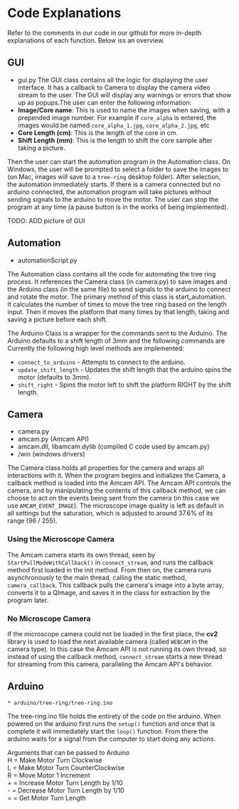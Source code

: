 # Code Explanations
Refer to the comments in our code in our github for more in-depth explanations of each function. Below iss an overview.


## GUI 
* gui.py
The GUI class contains all the logic for displaying the user interface. It has a callback to Camera to display the camera video stream to the user. The GUI will display any warnings or errors that show up as popups.The user can enter the following information:
* **Image/Core name**: This is used to name the images when saving, with a prepended image number. For example if `core_alpha` is entered, the images would be named `core_alpha_1.jpg`, `core_alpha_2.jpg`, etc
* **Core Length (cm)**: This is the length of the core in cm.
* **Shift Length (mm)**: This is the length to shift the core sample after taking a picture.


Then the user can start the automation program  in the Automation class. On Windows, the user will be prompted to select a folder to save the images to (on Mac, images will save to a `tree-ring` desktop folder). After selection, the automation immediately starts. If there is a camera connected but no arduino connected, the automation program will take pictures without sending signals to the arduino to move the motor. The user can stop the program at any time (a pause button is in the works of being implemented).

TODO: ADD picture of GUI

## Automation 
* automationScript.py

The Automation class contains all the code for automating the tree ring process. It references the Camera class (in camera.py) to save images and the Arduino class (in the same file) to send signals to the arduino to connect and rotate the motor. The primary method of this class is start_automation. It calculates the number of times to move the tree ring based on the length input. Then it moves the platform that many times by that length, taking and saving a picture before each shift. 

The Arduino Class is a wrapper for the commands sent to the Arduino. The Arduino defaults to a shift length of 3mm and the following commands are Currently the following high level methods are implemented:
* `connect_to_arduino` - Attempts to connect to the arduino.
* `update_shift_length` - Updates the shift length that the arduino spins the motor (defaults to 3mm).
* `shift_right` - Spins the motor left to shift the platform RIGHT by the shift length.

## Camera 
* camera.py
* amcam.py (Amcam API)
* amcam.dll, libamcam.dylib (compiled C code used by amcam.py)
* /win (windows drivers)


The Camera class holds all properties for the camera and wraps all interactions with it. When the program begins and initializes the Camera, a callback method is loaded into the Amcam API. The Amcam API controls the camera, and by manipulating the contents of this callback method, we can choose to act on the events being sent from the camera (in this case we use `AMCAM_EVENT_IMAGE`). The microscope image quality is left as default in all settings but the saturation, which is adjusted to around 37.6% of its range (96 / 255).

### Using the Microscope Camera
The Amcam camera starts its own thread, seen by `StartPullModeWithCallback()` in `connect_stream`, and runs the callback method first loaded in the init method. From then on, the camera runs asynchronously to the main thread, calling the static method, `camera_callback`. This callback pulls the camera's image into a byte array, converts it to a QImage, and saves it in the class for extraction by the program later.

### No Microscope Camera
If the microscope camera could not be loaded in the first place, the **cv2** library is used to load the next available camera (called `WEBCAM` in the camera type). In this case the Amcam API is not running its own thread, so instead of using the callback method, `connect_stream` starts a new thread for streaming from this camera, paralleling the Amcam API's behavior.



## Arduino 
    * arduino/tree-ring/tree-ring.ino
The tree-ring.ino file holds the entirety of the code on the arduino. When powered on the arduino first runs the `setup()` function and once that is complete it will immediately start the `loop()` function. From there the arduino waits for a signal from the computer to start doing any actions.

Arguments that can be passed to Arduino  
H = Make Motor Turn Clockwise  
L = Make Motor Turn CounterClockwise  
R = Move Motor 1 Increment  
\+ = Increase Motor Turn Length by 1/10  
\- = Decrease Motor Turn Length by 1/10  
= = Get Motor Turn Length  

